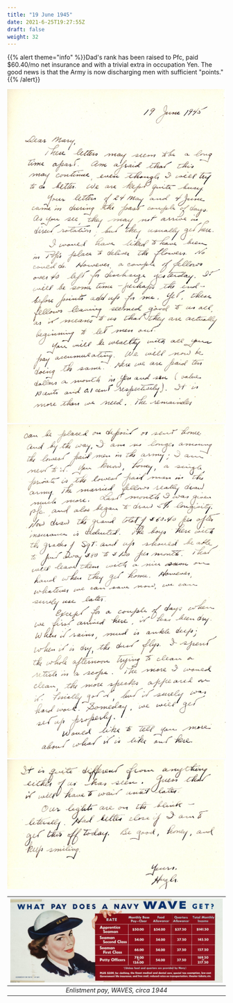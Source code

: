 ```yaml
---
title: "19 June 1945"
date: 2021-6-25T19:27:55Z
draft: false
weight: 32
---
```

 {{% alert theme="info" %}}Dad's rank has been raised to Pfc, paid $60.40/mo net insurance and with a trivial extra in occupation Yen.  The good news is that the Army is now discharging men with sufficient "points." {{% /alert}}

![page 1](img096.jpg)
![page 2](img097.jpg)
![page 3](img098.jpg)

| ![Wave pay](WAVEpay.jpg)|
|:--:|
|*Enlistment pay, WAVES, circa 1944*|




